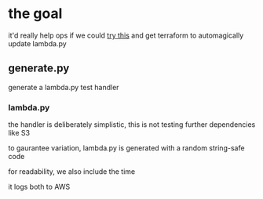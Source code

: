 # the goal

it'd really help ops if we could [try this](https://stackoverflow.com/questions/48577727/how-to-trigger-terraform-to-upload-new-lambda-code)
and get terraform to automagically update lambda.py

## generate.py

generate a lambda.py test handler

### lambda.py

the handler is deliberately simplistic, this is not testing further dependencies like S3

to gaurantee variation, lambda.py is generated with a random string-safe code

for readability, we also include the time

it logs both to AWS
